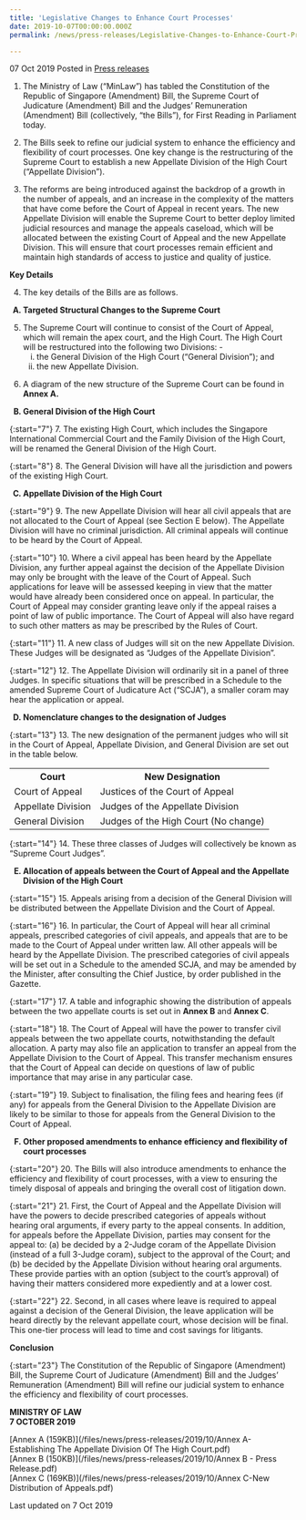 ```yaml
---
title: 'Legislative Changes to Enhance Court Processes'
date: 2019-10-07T00:00:00.000Z
permalink: /news/press-releases/Legislative-Changes-to-Enhance-Court-Processes

---
```



07 Oct 2019 Posted in [Press releases](/news/press-releases)


1. The Ministry of Law (“MinLaw”) has tabled the Constitution of the Republic of Singapore (Amendment) Bill, the Supreme Court of Judicature (Amendment) Bill and the Judges’ Remuneration (Amendment) Bill (collectively, “the Bills”), for First Reading in Parliament today. 

2. The Bills seek to refine our judicial system to enhance the efficiency and flexibility of court processes. One key change is the restructuring of the Supreme Court to establish a new Appellate Division of the High Court (“Appellate Division”).

3. The reforms are being introduced against the backdrop of a growth in the number of appeals, and an increase in the complexity of the matters that have come before the Court of Appeal in recent years. The new Appellate Division will enable the Supreme Court to better deploy limited judicial resources and manage the appeals caseload, which will be allocated between the existing Court of Appeal and the new Appellate Division. This will ensure that court processes remain efficient and maintain high standards of access to justice and quality of justice. 

**Key Details**

<ol start="4">
<li>The key details of the Bills are as follows. </li>
</ol>

<ol style="list-style-type: upper-alpha; font-weight: bold">
<li>Targeted Structural Changes to the Supreme Court</li>
</ol>

<ol start="5">
<li>The Supreme Court will continue to consist of the Court of Appeal, which will remain the apex court, and the High Court. The High Court will be restructured into the following two Divisions: -

<ol style="list-style-type: lower-roman">
<li>the General Division of the High Court (“General Division”); and </li>
<li>the new Appellate Division. </li>
</ol>
</li>

</ol>

<ol start="6">
<li> A diagram of the new structure of the Supreme Court can be found in <strong>Annex A.</strong> </li>
</ol>

<ol start="2" style="list-style-type: upper-alpha; font-weight:bold">
<li>General Division of the High Court </li>
</ol>

{:start="7"} 
7. The existing High Court, which includes the Singapore International Commercial Court and the Family Division of the High Court, will be renamed the General Division of the High Court. 

{:start="8"} 
8. The General Division will have all the jurisdiction and powers of the existing High Court.

<ol start="3" style="list-style-type: upper-alpha; font-weight:bold">
<li>Appellate Division of the High Court </li>
</ol>

{:start="9"} 
9. The new Appellate Division will hear all civil appeals that are not allocated to the Court of Appeal (see Section E below). The Appellate Division will have no criminal jurisdiction. All criminal appeals will continue to be heard by the Court of Appeal. 

{:start="10"} 
10. Where a civil appeal has been heard by the Appellate Division, any further appeal against the decision of the Appellate Division may only be brought with the leave of the Court of Appeal. Such applications for leave will be assessed keeping in view that the matter would have already been considered once on appeal. In particular, the Court of Appeal may consider granting leave only if the appeal raises a point of law of public importance. The Court of Appeal will also have regard to such other matters as may be prescribed by the Rules of Court.

{:start="11"} 
11. A new class of Judges will sit on the new Appellate Division. These Judges will be designated as “Judges of the Appellate Division”.

{:start="12"} 
12. The Appellate Division will ordinarily sit in a panel of three Judges. In specific situations that will be prescribed in a Schedule to the amended Supreme Court of Judicature Act (“SCJA”), a smaller coram may hear the application or appeal. 

<ol start="4" style="list-style-type: upper-alpha; font-weight:bold">
<li>Nomenclature changes to the designation of Judges </li>
</ol>

{:start="13"} 
13. The new designation of the permanent judges who will sit in the Court of Appeal, Appellate Division, and General Division are set out in the table below. 

<table class="table-v">
<tr>
<th>Court</th>
<th>New Designation</th>
</tr>
<tr>
<td>Court of Appeal</td>
<td>Justices of the Court of Appeal</td>
</tr>
<tr>
<td>Appellate Division </td>
<td>Judges of the Appellate Division</td>
</tr>
<tr>
<td>General Division </td>
<td>Judges of the High Court
(No change)
</td>
</tr>
</table>

{:start="14"} 
14. These three classes of Judges will collectively be known as “Supreme Court Judges”.

<ol start="5" style="list-style-type: upper-alpha; font-weight:bold">
<li>Allocation of appeals between the Court of Appeal and the Appellate Division of the High Court </li>
</ol>

{:start="15"} 
15. Appeals arising from a decision of the General Division will be distributed between the Appellate Division and the Court of Appeal. 

{:start="16"} 
16. In particular, the Court of Appeal will hear all criminal appeals, prescribed categories of civil appeals, and appeals that are to be made to the Court of Appeal under written law. All other appeals will be heard by the Appellate Division. The prescribed categories of civil appeals will be set out in a Schedule to the amended SCJA, and may be amended by the Minister, after consulting the Chief Justice, by order published in the Gazette.

{:start="17"} 
17. A table and infographic showing the distribution of appeals between the two appellate courts is set out in **Annex B** and **Annex C**.

{:start="18"} 
18. The Court of Appeal will have the power to transfer civil appeals between the two appellate courts, notwithstanding the default allocation. A party may also file an application to transfer an appeal from the Appellate Division to the Court of Appeal. This transfer mechanism ensures that the Court of Appeal can decide on questions of law of public importance that may arise in any particular case.

{:start="19"} 
19. Subject to finalisation, the filing fees and hearing fees (if any) for appeals from the General Division to the Appellate Division are likely to be similar to those for appeals from the General Division to the Court of Appeal. 

<ol start="6" style="list-style-type: upper-alpha; font-weight:bold">
<li>Other proposed amendments to enhance efficiency and flexibility of court processes </li>
</ol>

{:start="20"} 
20. The Bills will also introduce amendments to enhance the efficiency and flexibility of court processes, with a view to ensuring the timely disposal of appeals and bringing the overall cost of litigation down. 

{:start="21"} 
21. First, the Court of Appeal and the Appellate Division will have the powers to decide prescribed categories of appeals without hearing oral arguments, if every party to the appeal consents. In addition, for appeals before the Appellate Division, parties may consent for the appeal to: (a) be decided by a 2-Judge coram of the Appellate Division (instead of a full 3-Judge coram), subject to the approval of the Court; and (b) be decided by the Appellate Division without hearing oral arguments. These provide parties with an option (subject to the court’s approval) of having their matters considered more expediently and at a lower cost.

{:start="22"} 
22. Second, in all cases where leave is required to appeal against a decision of the General Division, the leave application will be heard directly by the relevant appellate court, whose decision will be final. This one-tier process will lead to time and cost savings for litigants.

**Conclusion**

{:start="23"} 
The Constitution of the Republic of Singapore (Amendment) Bill, the Supreme Court of Judicature (Amendment) Bill and the Judges’ Remuneration (Amendment) Bill will refine our judicial system to enhance the efficiency and flexibility of court processes. 



**MINISTRY OF LAW**  
**7 OCTOBER 2019**


[Annex A (159KB)](/files/news/press-releases/2019/10/Annex A-Establishing The Appellate Division Of The High Court.pdf)   
[Annex B (150KB)](/files/news/press-releases/2019/10/Annex B - Press Release.pdf)   
[Annex C (169KB)](/files/news/press-releases/2019/10/Annex C-New Distribution of Appeals.pdf)    


<p class="right-side-updated">Last updated on 7 Oct 2019</p>

